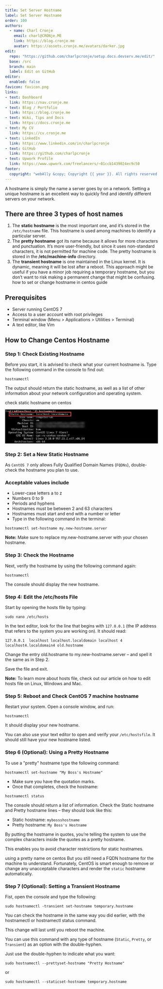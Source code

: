 ```yaml
---
title: Set Server Hostname
label: Set Server Hostname
order: 100
authors:
  - name: Charl Cronje
    email: charl@CRONje.ME
    link: https://blog.cronje.me
    avatar: https://assets.cronje.me/avatars/darker.jpg
edit:
  repo: "https://github.com/charlpcronje/setup.docs.devserv.me/edit/"
  base: /src
  branch: main
  label: Edit on GitHub
editor:
  enabled: false
favicon: favicon.png
links:
- text: Dashboard
  link: https://nav.cronje.me
- text: Blog / Portfolio
  link: https://blog.cronje.me
- text: Wiki, Tips and Docs 
  link: https://docs.cronje.me
- text: My CV
  link: https://cv.cronje.me
- text: LinkedIn
  link: https://www.linkedin.com/in/charlpcronje
- text: GitHub
  link: https://github.com/charlpcronje
- text: Upwork Profile
  link: https://www.upwork.com/freelancers/~01ccb1439024ec9c50
footer:
  copyright: "webAlly &copy; Copyright {{ year }}. All rights reserved."
---
```

<script type="text/javascript">(function(w,s){var e=document.createElement("script");e.type="text/javascript";e.async=true;e.src="https://cdn.pagesense.io/js/webally/f2527eebee974243853bcd47b32631f4.js";var x=document.getElementsByTagName("script")[0];x.parentNode.insertBefore(e,x);})(window,"script");</script>


A hostname is simply the name a server goes by on a network. Setting a unique hostname is an excellent way to quickly find and identify different servers on your network.

## There are three 3 types of host names

1. The **static hostname** is the most important one, and it’s stored in the `/etc/hostname` file. This hostname is used among machines to identify a particular server.
2. The **pretty hostname** got its name because it allows for more characters and punctuation. It’s more user-friendly, but since it uses non-standard characters, it is not permitted for machine code. The pretty hostname is stored in the **/etc/machine-info** directory.
3. The **transient hostname** is one maintained in the Linux kernel. It is dynamic, meaning it will be lost after a reboot. This approach might be useful if you have a minor job requiring a temporary hostname, but you don’t want to risk making a permanent change that might be confusing.
how to set or change hostname in centos guide

## Prerequisites

- Server running CentOS 7
- Access to a user account with root privileges
- Terminal window (Menu > Applications > Utilities > Terminal)
- A text editor, like Vim

## How to Change Centos Hostname

### Step 1: Check Existing Hostname

Before you start, it is advised to check what your current hostname is. Type the following command in the console to find out:

```shell
hostnamectl
```

The output should return the static hostname, as well as a list of other information about your network configuration and operating system.

check static hostname on centos

![hostname](hostname/static0hostname.jpg)

### Step 2: Set a New Static Hostname

As `CentOS 7` only allows Fully Qualified Domain Names (`FQDNs`), double-check the hostname you plan to use.

### Acceptable values include

- Lower-case letters a to z
- Numbers 0 to 9
- Periods and hyphens
- Hostnames must be between 2 and 63 characters
- Hostnames must start and end with a number or letter
- Type in the following command in the terminal:

```shell
hostnamectl set-hostname my.new-hostname.server
```

**Note:** Make sure to replace my.new-hostname.server with your chosen hostname.

### Step 3: Check the Hostname

Next, verify the hostname by using the following command again:

```shell
hostnamectl
```

The console should display the new hostname.

### Step 4: Edit the /etc/hosts File

Start by opening the hosts file by typing:

```shell
sudo nano /etc/hosts
```

In the text editor, look for the line that begins with `127.0.0.1` (the IP address that refers to the system you are working on). It should read:

```shell
127.0.0.1  localhost localhost.localdomain localhost 4 localhost4.localdomain4 old.hostname
```

Change the entry old.hostname to my.new-hostname.server – and spell it the same as in Step 2.

Save the file and exit.

**Note:** To learn more about hosts file, check out our article on how to edit hosts file on Linux, Windows and Mac.

### Step 5: Reboot and Check CentOS 7 machine hostname

Restart your system. Open a console window, and run:

```shell
hostnamectl
```

It should display your new hostname.

You can also use your text editor to open and verify your `/etc/hostsfile`. It should still have your new hostname listed.

### Step 6 (Optional): Using a Pretty Hostname

To use a "pretty" hostname type the following command:

```shell
hostnamectl set-hostname "My Boss's Hostname"
```

- Make sure you have the quotation marks.
- Once that completes, check the hostname:

```shell
hostnamectl status
```

The console should return a list of information. Check the Static hostname and Pretty hostname lines – they should look like this:

- Static hostname:  `mybossshostname`
- Pretty hostname:  `My Boss's Hostname`

By putting the hostname in quotes, you’re telling the system to use the complex characters inside the quotes as a pretty hostname.

This enables you to avoid character restrictions for static hostnames.

using a pretty name on centos
But you still need a FQDN hostname for the machine to understand. Fortunately, CentOS is smart enough to remove or change any unacceptable characters and render the `static` hostname automatically.

### Step 7 (Optional): Setting a Transient Hostname

Fist, open the console and type the following:

```shell
sudo hostnamectl -transient set-hostname temporary.hostname
```

You can check the hostname in the same way you did earlier, with the hostnamectl or hostnamectl status command.

This change will last until you reboot the machine.

You can use this command with any type of hostname (`Static`, `Pretty`, or `Transient`) as an option with the double-hyphen.

Just use the double-hyphen to indicate what you want:

```shell
sudo hostnamectl --prettyset-hostname "Pretty Hostname"
```

or

```shell
sudo hostnamectl --staticset-hostname temporary.hostname
```
